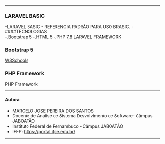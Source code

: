 
-------------------------------------------------------------------------------------------------
### LARAVEL BASIC

-LARAVEL BASIC - REFERENCIA PADRÃO PARA USO BRASIC.
-####TECNOLOGIAS  
-.Bootstrap 5
-.HTML 5
-.PHP 7,8 LARAVEL FRAMEWORK
 
### Bootstrap 5
[W3Schools](https://www.w3schools.com/bootstrap/bootstrap_ver.asp)
### PHP Framework 
[PHP Framework ](https://laravel.com/)

-------------------------------------------------------------------------------------------------
#### Autora
- MARCELO JOSE PEREIRA DOS SANTOS
- Docente de Analise de Sistema Desvolvimento de Software- Câmpus JABOATÃO
- Instituto Federal de Pernambuco - Câmpus JABOATÃO
- IFFP: https://portal.ifpe.edu.br/
-------------------------------------------------------------------------------------------------
